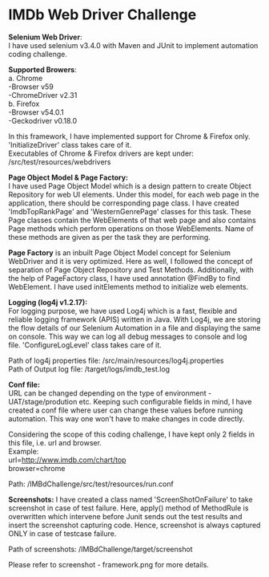 # IMDb Web Driver Challenge

**Selenium Web Driver**:<br />
I have used selenium v3.4.0 with Maven and JUnit to implement automation coding challenge.

**Supported Browers**:   
a. Chrome  
-Browser v59  
-ChromeDriver v2.31    
b. Firefox   
-Browser v54.0.1  
-Geckodriver v0.18.0  
  
In this framework, I have implemented support for Chrome & Firefox only. 
'InitializeDriver' class takes care of it.  
Executables of Chrome & Firefox drivers are kept under: /src/test/resources/webdrivers  

**Page Object Model & Page Factory:**  
I have used Page Object Model which is a design pattern to create Object Repository for web UI elements. Under this model, for each web page in the application, there should be corresponding page class. I have created 'ImdbTopRankPage' and 'WesternGenrePage' classes for this task. These Page classes contain the WebElements of that web page and also contains Page methods which perform operations on those WebElements. Name of these methods are given as per the task they are performing.  

**Page Factory** is an inbuilt Page Object Model concept for Selenium WebDriver and it is very optimized. Here as well, I followed the concept of separation of Page Object Repository and Test Methods. Additionally, with the help of PageFactory class, I have used annotation @FindBy to find WebElement. I have used initElements method to initialize web elements.  

**Logging (log4j v1.2.17):**  
For logging purpose, we have used Log4j which is a fast, flexible and reliable logging framework (APIS) written in Java. With Log4j, we are storing the flow details of our Selenium Automation in a file and displaying the same on console. This way we can log all debug messages to console and log file. 'ConfigureLogLevel' class takes care of it.  
  
Path of log4j properties file: /src/main/resources/log4j.properties  
Path of Output log file: /target/logs/imdb_test.log  

**Conf file:**  
URL can be changed depending on the type of environment - UAT/stage/prodution etc.
Keeping such configurable fields in mind, I have created a conf file where user can change these values before running automation. This way one won't have to make changes in code directly.

Considering the scope of this coding challenge, I have kept only 2 fields in this file, i.e. url and browser.  
Example:  
url=http://www.imdb.com/chart/top  
browser=chrome  

Path: /IMBdChallenge/src/test/resources/run.conf  

**Screenshots:**
I have created a class named 'ScreenShotOnFailure' to take screenshot in case of test failure.
Here, apply() method of MethodRule is overwritten which intervene before Junit sends out the test results and insert the screenshot capturing code. 
Hence, screenshot is always captured ONLY in case of testcase failure.

Path of screenshots: /IMBdChallenge/target/screenshot
  
Please refer to screenshot - framework.png for more details.
